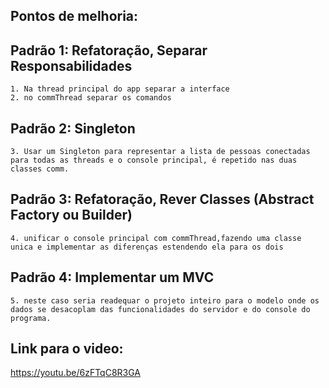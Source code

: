 ## Pontos de melhoria:

## Padrão 1: Refatoração, Separar Responsabilidades
    1. Na thread principal do app separar a interface
    2. no commThread separar os comandos

## Padrão 2: Singleton

    3. Usar um Singleton para representar a lista de pessoas conectadas para todas as threads e o console principal, é repetido nas duas classes comm.

## Padrão 3: Refatoração, Rever Classes (Abstract Factory ou Builder)

    4. unificar o console principal com commThread,fazendo uma classe unica e implementar as diferenças estendendo ela para os dois

## Padrão 4: Implementar um MVC
    5. neste caso seria readequar o projeto inteiro para o modelo onde os dados se desacoplam das funcionalidades do servidor e do console do programa.

## Link para o video:
https://youtu.be/6zFTqC8R3GA
